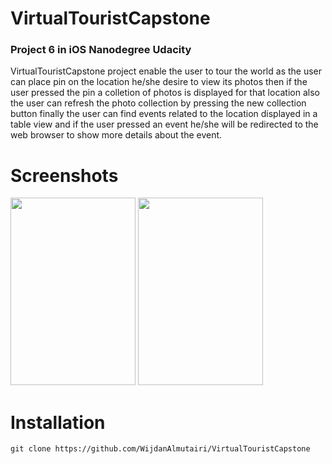 # VirtualTouristCapstone

### Project 6 in iOS Nanodegree Udacity

VirtualTouristCapstone project enable the user to tour the world as the user can place pin on the location he/she desire
to view its photos then if the user pressed the pin a colletion of photos is displayed for that location also the 
user can refresh the photo collection by pressing the new collection button finally the user can find events related
to the location displayed in a table view and if the user pressed an event he/she will be redirected to the web
browser to show more details about the event.  

# Screenshots 

<img src="https://drive.google.com/uc?id=1m6dmMHB1Hi3_BGUXozuiYMyrUIrgrBr2" width="200" height="300">

<img src="https://drive.google.com/uc?id=1Ax4e8IWN7DWGD96Y4Q-nWRH1WbGhsGNA" width="200" height="300">



# Installation

`git clone https://github.com/WijdanAlmutairi/VirtualTouristCapstone`
